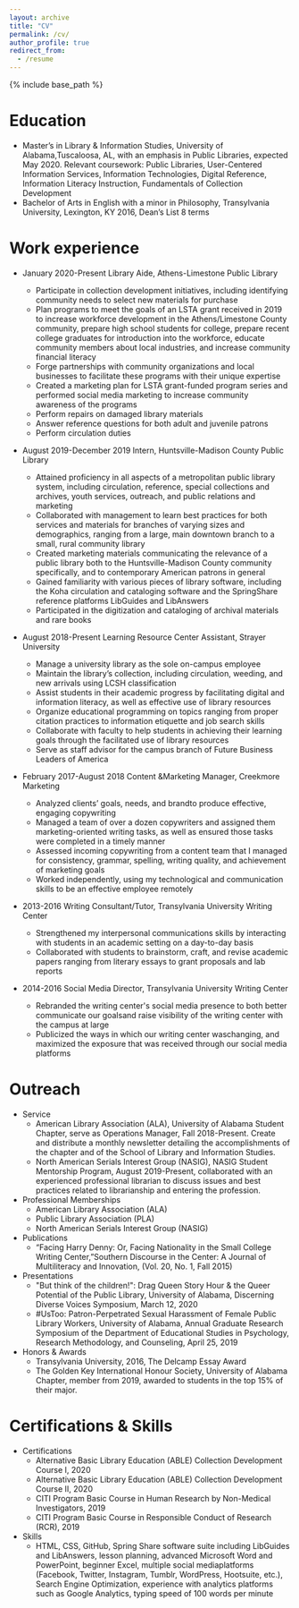 ```yaml
---
layout: archive
title: "CV"
permalink: /cv/
author_profile: true
redirect_from:
  - /resume
---
```


{% include base_path %}

Education
======
* Master’s in Library & Information Studies, University of Alabama,Tuscaloosa, AL, with an emphasis in Public Libraries, expected May 2020. Relevant coursework: Public Libraries, User-Centered Information Services, Information Technologies, Digital Reference, Information Literacy Instruction, Fundamentals of Collection Development
* Bachelor of Arts in English with a minor in Philosophy, Transylvania University, Lexington, KY 2016, Dean’s List 8 terms

Work experience
======
* January 2020-Present Library Aide, Athens-Limestone Public Library
  * Participate in collection development initiatives, including identifying community needs to select new materials for purchase
  * Plan programs to meet the goals of an LSTA grant received in 2019 to increase workforce development in the Athens/Limestone County community, prepare high school students for college, prepare recent college graduates for introduction into the workforce, educate community members about local industries, and increase community financial literacy
  * Forge partnerships with community organizations and local businesses to facilitate these programs with their unique expertise
  * Created a marketing plan for LSTA grant-funded program series and performed social media marketing to increase community awareness of the programs
  * Perform repairs on damaged library materials
  * Answer reference questions for both adult and juvenile patrons
  * Perform circulation duties

* August 2019-December 2019 Intern, Huntsville-Madison County Public Library
  * Attained proficiency in all aspects of a metropolitan public library system, including circulation, reference, special collections and archives, youth services, outreach, and public relations and marketing
  * Collaborated with management to learn best practices for both services and materials for branches of varying sizes and demographics, ranging from a large, main downtown branch to a small, rural community library
  * Created marketing materials communicating the relevance of a public library both to the Huntsville-Madison County community specifically, and to contemporary American patrons in general
  * Gained familiarity with various pieces of library software, including the Koha circulation and cataloging software and the SpringShare reference platforms LibGuides and LibAnswers
  * Participated in the digitization and cataloging of archival materials and rare books

* August 2018-Present Learning Resource Center Assistant, Strayer University
  * Manage a university library as the sole on-campus employee
  * Maintain the library’s collection, including circulation, weeding, and new arrivals using LCSH classification
  * Assist students in their academic progress by facilitating digital and information literacy, as well as effective use of library resources
  * Organize educational programming on topics ranging from proper citation practices to information etiquette and job search skills
  * Collaborate with faculty to help students in achieving their learning goals through the facilitated use of library resources
  * Serve as staff advisor for the campus branch of Future Business Leaders of America

* February 2017-August 2018 Content &Marketing Manager, Creekmore Marketing
  * Analyzed clients’ goals, needs, and brandto produce effective, engaging copywriting
  * Managed a team of over a dozen copywriters and assigned them marketing-oriented writing tasks, as well as ensured those tasks were completed in a timely manner
  * Assessed incoming copywriting from a content team that I managed for consistency, grammar, spelling, writing quality, and achievement of marketing goals
  * Worked independently, using my technological and communication skills to be an effective employee remotely
  
* 2013-2016 Writing Consultant/Tutor, Transylvania University Writing Center
  * Strengthened my interpersonal communications skills by interacting with students in an academic setting on a day-to-day basis
  * Collaborated with students to brainstorm, craft, and revise academic papers ranging from literary essays to grant proposals and lab reports
  
* 2014-2016 Social Media Director, Transylvania University Writing Center
  * Rebranded the writing center's social media presence to both better communicate our goalsand raise visibility of the writing center with the campus at large
  * Publicized the ways in which our writing center waschanging, and maximized the exposure that was received through our social media platforms
  
Outreach
======
* Service
  * American Library Association (ALA), University of Alabama Student Chapter, serve as Operations Manager, Fall 2018-Present. Create and distribute a monthly newsletter detailing the accomplishments of the chapter and of the School of Library and Information Studies.
  * North American Serials Interest Group (NASIG), NASIG Student Mentorship Program, August 2019-Present, collaborated with an experienced professional librarian to discuss issues and best practices related to librarianship and entering the profession.
* Professional Memberships
  * American Library Association (ALA)
  * Public Library Association (PLA)
  * North American Serials Interest Group (NASIG)
* Publications
  * “Facing Harry Denny: Or, Facing Nationality in the Small College Writing Center,”Southern Discourse in the Center: A Journal of Multiliteracy and Innovation, (Vol. 20, No. 1, Fall 2015)
* Presentations
  * "But think of the children!": Drag Queen Story Hour & the Queer Potential of the Public Library, University of Alabama, Discerning Diverse Voices Symposium, March 12, 2020
  * #UsToo: Patron-Perpetrated Sexual Harassment of Female Public Library Workers, University of Alabama, Annual Graduate Research Symposium of the Department of Educational Studies in Psychology, Research Methodology, and Counseling, April 25, 2019
* Honors & Awards
  * Transylvania University, 2016, The Delcamp Essay Award
  * The Golden Key International Honour Society, University of Alabama Chapter, member from 2019, awarded to students in the top 15% of their major.

Certifications & Skills
======
* Certifications
  * Alternative Basic Library Education (ABLE) Collection Development Course I, 2020
  * Alternative Basic Library Education (ABLE) Collection Development Course II, 2020
  * CITI Program Basic Course in Human Research by Non-Medical Investigators, 2019
  * CITI Program Basic Course in Responsible Conduct of Research (RCR), 2019
* Skills
  * HTML, CSS, GitHub, Spring Share software suite including LibGuides and LibAnswers, lesson planning, advanced Microsoft Word and PowerPoint, beginner Excel, multiple social mediaplatforms (Facebook, Twitter, Instagram, Tumblr, WordPress, Hootsuite, etc.), Search Engine Optimization, experience with analytics platforms such as Google Analytics, typing speed of 100 words per minute
 
